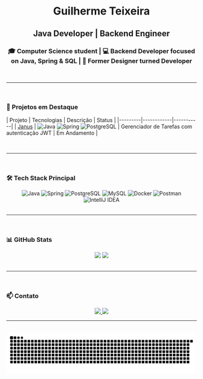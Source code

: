 <h1 align="center">Guilherme Teixeira</h1>
<h2 align="center">Java Developer | Backend Engineer</h2>

<h3 align="center">
🎓 Computer Science student | 💻 Backend Developer focused on Java, Spring & SQL | 🎨 Former Designer turned Developer
</h3>

<br>
<hr>
<br>

### 🚀 Projetos em Destaque

| Projeto | Tecnologias | Descrição | Status |
|---------|------------|-----------|
| [Janus](https://github.com/guilhermedesales/Janus) | ![Java](https://img.shields.io/badge/Java-ED8B00?style=flat&logo=java&logoColor=white) ![Spring](https://img.shields.io/badge/Spring-6DB33F?style=flat&logo=spring&logoColor=white) ![PostgreSQL](https://img.shields.io/badge/PostgreSQL-316192?style=flat&logo=postgresql&logoColor=white) | Gerenciador de Tarefas com autenticação JWT | Em Andamento |

<br>
<hr>
<br>

### 🛠️ Tech Stack Principal


<div align="center">
  <img src="https://cdn.jsdelivr.net/gh/devicons/devicon/icons/java/java-original.svg" height="50" title="Java" />
  <img src="https://cdn.jsdelivr.net/gh/devicons/devicon/icons/spring/spring-original.svg" height="50" title="Spring" />
  <img src="https://cdn.jsdelivr.net/gh/devicons/devicon/icons/postgresql/postgresql-original.svg" height="50" title="PostgreSQL" />
  <img src="https://cdn.jsdelivr.net/gh/devicons/devicon/icons/mysql/mysql-original.svg" height="50" title="MySQL" />
  <img src="https://cdn.jsdelivr.net/gh/devicons/devicon/icons/docker/docker-original.svg" height="50" title="Docker" />
  <img src="https://cdn.jsdelivr.net/gh/devicons/devicon/icons/postman/postman-original.svg" height="50" title="Postman" />
  <img src="https://cdn.jsdelivr.net/gh/devicons/devicon/icons/intellij/intellij-original.svg" height="50" title="IntelliJ IDEA" />
</div>

<br>
<hr>
<br>

### 📊 GitHub Stats

<div align="center">
  <img src="https://github-readme-stats.vercel.app/api?username=guilhermedesales&show_icons=true&theme=dracula&hide_title=false" height="150" />
  <img src="https://github-readme-stats.vercel.app/api/top-langs/?username=guilhermedesales&layout=compact&theme=dracula" height="150" />
</div>

<br>
<hr>
<br>

### 📫 Contato

<div align="center">
  <a href="https://www.linkedin.com/in/guilherme-teixeira-sales/">
    <img src="https://img.shields.io/badge/LinkedIn-0077B5?style=for-the-badge&logo=linkedin&logoColor=white"/>
  </a>
  <a href="mailto:guilhermedesaales@gmail.com">
    <img src="https://img.shields.io/badge/Email-D14836?style=for-the-badge&logo=gmail&logoColor=white"/>
  </a>
</div>

<hr>

<br clear="both">

<picture>
   <source media="(prefers-color-scheme: dark)" srcset="https://raw.githubusercontent.com/guilhermedesales/guilhermedesales/output/github-snake-dark.svg" />
  <source media="(prefers-color-scheme: light)" srcset="https://raw.githubusercontent.com/guilhermedesales/guilhermedesales/output/github-snake.svg" />
  <img src="https://raw.githubusercontent.com/guilhermedesales/guilhermedesales/output/snake.svg" alt="Snake animation" />
</picture>
